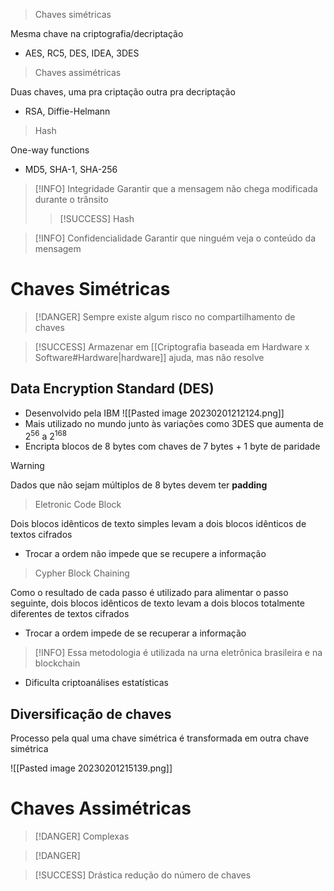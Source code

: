 >Chaves simétricas

Mesma chave na criptografia/decriptação

- AES, RC5, DES, IDEA, 3DES

>Chaves assimétricas

Duas chaves, uma pra criptação outra pra decriptação

- RSA, Diffie-Helmann

> Hash

One-way functions

- MD5, SHA-1, SHA-256

>[!INFO] Integridade
>Garantir que a mensagem não chega modificada durante o trânsito
>>[!SUCCESS] Hash
>

>[!INFO] Confidencialidade
>Garantir que ninguém veja o conteúdo da mensagem

# Chaves Simétricas

>[!DANGER]
>Sempre existe algum risco no compartilhamento de chaves

>[!SUCCESS]
>Armazenar em [[Criptografia baseada em Hardware x Software#Hardware|hardware]] ajuda, mas não resolve

## Data Encryption Standard (DES)

- Desenvolvido pela IBM
![[Pasted image 20230201212124.png]]
- Mais utilizado no mundo junto às variações como 3DES que aumenta de 2<sup>56</sup> a 2<sup>168</sup>
- Encripta blocos de 8 bytes com chaves de 7 bytes + 1 byte de paridade

>[!WARNING]
>Dados que não sejam múltiplos de 8 bytes devem ter **padding**

> Eletronic Code Block

Dois blocos idênticos de texto simples levam a dois blocos idênticos de textos cifrados

- Trocar a ordem não impede que se recupere a informação

>Cypher Block Chaining

Como o resultado de cada passo é utilizado para alimentar o passo seguinte, dois blocos idênticos de texto levam a dois blocos totalmente diferentes de textos cifrados

- Trocar a ordem impede de se recuperar a informação

>[!INFO] 
>Essa metodologia é utilizada na urna eletrônica brasileira e na blockchain

- Dificulta criptoanálises estatísticas

## Diversificação de chaves

Processo pela qual uma chave simétrica é transformada em outra chave simétrica

![[Pasted image 20230201215139.png]]

# Chaves Assimétricas

>[!DANGER] Complexas

>[!DANGER]


>[!SUCCESS] Drástica redução do número de chaves

>

